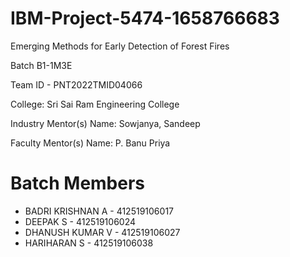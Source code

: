 # IBM-Project-5474-1658766683

Emerging Methods for Early Detection of Forest Fires

Batch B1-1M3E

Team ID - PNT2022TMID04066

College: Sri Sai Ram Engineering College

Industry Mentor(s) Name: Sowjanya, Sandeep

Faculty Mentor(s) Name: P. Banu Priya

# Batch Members
  - BADRI KRISHNAN A - 412519106017
  - DEEPAK S - 412519106024
  - DHANUSH KUMAR V - 412519106027
  - HARIHARAN S - 412519106038
